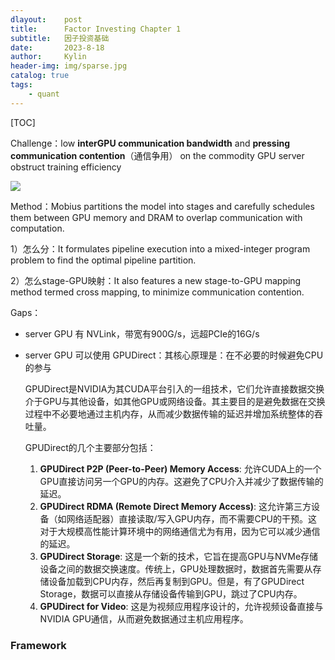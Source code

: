 ```yaml
---
dlayout:    post
title:      Factor Investing Chapter 1
subtitle:   因子投资基础
date:       2023-8-18
author:     Kylin
header-img: img/sparse.jpg
catalog: true
tags:
    - quant
---
```




[TOC]



Challenge：low **interGPU communication bandwidth** and **pressing communication contention**（通信争用） on the commodity GPU server obstruct training efficiency

![](https://kylinhub.oss-cn-shanghai.aliyuncs.com/image-20230820151459924.png)

Method：Mobius partitions the model into stages and carefully schedules them between GPU memory and DRAM to overlap communication with computation.

1）怎么分：It formulates pipeline execution into a mixed-integer program problem to find the optimal pipeline partition.

2）怎么stage-GPU映射：It also features a new stage-to-GPU mapping method termed cross mapping, to minimize communication contention.



Gaps：

- server GPU 有 NVLink，带宽有900G/s，远超PCIe的16G/s

- server GPU 可以使用 GPUDirect：其核心原理是：在不必要的时候避免CPU的参与

  GPUDirect是NVIDIA为其CUDA平台引入的一组技术，它们允许直接数据交换介于GPU与其他设备，如其他GPU或网络设备。其主要目的是避免数据在交换过程中不必要地通过主机内存，从而减少数据传输的延迟并增加系统整体的吞吐量。

  GPUDirect的几个主要部分包括：

  1. **GPUDirect P2P (Peer-to-Peer) Memory Access**: 允许CUDA上的一个GPU直接访问另一个GPU的内存。这避免了CPU介入并减少了数据传输的延迟。
  2. **GPUDirect RDMA (Remote Direct Memory Access)**: 这允许第三方设备（如网络适配器）直接读取/写入GPU内存，而不需要CPU的干预。这对于大规模高性能计算环境中的网络通信尤为有用，因为它可以减少通信的延迟。
  3. **GPUDirect Storage**: 这是一个新的技术，它旨在提高GPU与NVMe存储设备之间的数据交换速度。传统上，GPU处理数据时，数据首先需要从存储设备加载到CPU内存，然后再复制到GPU。但是，有了GPUDirect Storage，数据可以直接从存储设备传输到GPU，跳过了CPU内存。
  4. **GPUDirect for Video**: 这是为视频应用程序设计的，允许视频设备直接与NVIDIA GPU通信，从而避免数据通过主机应用程序。



### Framework

